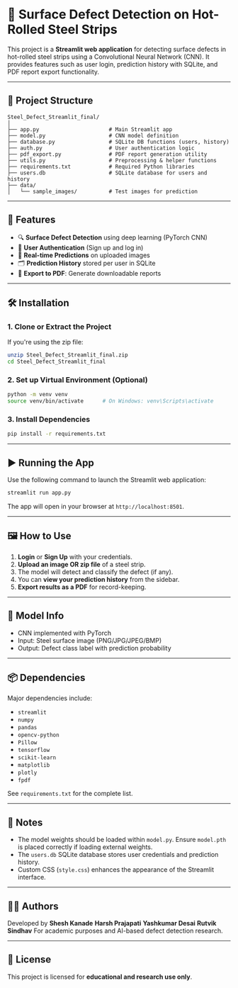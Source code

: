 # 🧠 Surface Defect Detection on Hot-Rolled Steel Strips

This project is a **Streamlit web application** for detecting surface defects in hot-rolled steel strips using a Convolutional Neural Network (CNN). It provides features such as user login, prediction history with SQLite, and PDF report export functionality.

---

## 📁 Project Structure

```
Steel_Defect_Streamlit_final/
│
├── app.py                      # Main Streamlit app
├── model.py                    # CNN model definition
├── database.py                 # SQLite DB functions (users, history)
├── auth.py                     # User authentication logic
├── pdf_export.py               # PDF report generation utility
├── utils.py                    # Preprocessing & helper functions
├── requirements.txt            # Required Python libraries
├── users.db                    # SQLite database for users and history
├── data/
│   └── sample_images/          # Test images for prediction
```

---

## 🚀 Features

- 🔍 **Surface Defect Detection** using deep learning (PyTorch CNN)
- 🔐 **User Authentication** (Sign up and log in)
- 🧠 **Real-time Predictions** on uploaded images
- 🗂️ **Prediction History** stored per user in SQLite
- 📄 **Export to PDF**: Generate downloadable reports

---

## 🛠️ Installation

### 1. Clone or Extract the Project

If you're using the zip file:
```bash
unzip Steel_Defect_Streamlit_final.zip
cd Steel_Defect_Streamlit_final
```

### 2. Set up Virtual Environment (Optional)

```bash
python -m venv venv
source venv/bin/activate      # On Windows: venv\Scripts\activate
```

### 3. Install Dependencies

```bash
pip install -r requirements.txt
```

---

## ▶️ Running the App

Use the following command to launch the Streamlit web application:

```bash
streamlit run app.py
```

The app will open in your browser at `http://localhost:8501`.

---

## 🖼️ How to Use

1. **Login** or **Sign Up** with your credentials.
2. **Upload an image OR zip file** of a steel strip.
3. The model will detect and classify the defect (if any).
4. You can **view your prediction history** from the sidebar.
5. **Export results as a PDF** for record-keeping.

---

## 🧪 Model Info

- CNN implemented with PyTorch
- Input: Steel surface image (PNG/JPG/JPEG/BMP)
- Output: Defect class label with prediction probability

---

## 📦 Dependencies

Major dependencies include:

- `streamlit`
- `numpy`
- `pandas`
- `opencv-python`
- `Pillow`
- `tensorflow`
- `scikit-learn`
- `matplotlib`
- `plotly`
- `fpdf`

See `requirements.txt` for the complete list.

---

## 🧰 Notes

- The model weights should be loaded within `model.py`. Ensure `model.pth` is placed correctly if loading external weights.
- The `users.db` SQLite database stores user credentials and prediction history.
- Custom CSS (`style.css`) enhances the appearance of the Streamlit interface.

---

## 🧑‍💻 Authors

Developed by 
**Shesh Kanade**
**Harsh Prajapati**
**Yashkumar Desai**
**Rutvik Sindhav**
For academic purposes and AI-based defect detection research.

---

## 📄 License

This project is licensed for **educational and research use only**.

